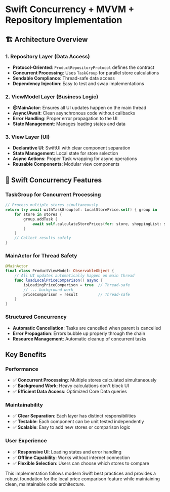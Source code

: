 # Swift Concurrency + MVVM + Repository Implementation

## 🏗️ **Architecture Overview**

### **1. Repository Layer** (Data Access)
- **Protocol-Oriented**: `ProductRepositoryProtocol` defines the contract
- **Concurrent Processing**: Uses `TaskGroup` for parallel store calculations
- **Sendable Compliance**: Thread-safe data access
- **Dependency Injection**: Easy to test and swap implementations

### **2. ViewModel Layer** (Business Logic)
- **@MainActor**: Ensures all UI updates happen on the main thread
- **Async/Await**: Clean asynchronous code without callbacks
- **Error Handling**: Proper error propagation to the UI
- **State Management**: Manages loading states and data

### **3. View Layer** (UI)
- **Declarative UI**: SwiftUI with clear component separation
- **State Management**: Local state for store selection
- **Async Actions**: Proper Task wrapping for async operations
- **Reusable Components**: Modular view components

## 🚀 **Swift Concurrency Features**

### **TaskGroup for Concurrent Processing**
```swift
// Process multiple stores simultaneously
return try await withTaskGroup(of: LocalStorePrice.self) { group in
    for store in stores {
        group.addTask {
            await self.calculateStorePrices(for: store, shoppingList: shoppingList)
        }
    }
    // Collect results safely
}
```

### **MainActor for Thread Safety**
```swift
@MainActor
final class ProductViewModel: ObservableObject {
    // All UI updates automatically happen on main thread
    func loadLocalPriceComparison() async {
        isLoadingPriceComparison = true  // Thread-safe
        // ... background work
        priceComparison = result         // Thread-safe
    }
}
```

### **Structured Concurrency**
- **Automatic Cancellation**: Tasks are cancelled when parent is cancelled
- **Error Propagation**: Errors bubble up properly through the chain
- **Resource Management**: Automatic cleanup of concurrent tasks

##  **Key Benefits**

### **Performance**
- ✅ **Concurrent Processing**: Multiple stores calculated simultaneously
- ✅ **Background Work**: Heavy calculations don't block UI
- ✅ **Efficient Data Access**: Optimized Core Data queries

### **Maintainability**
- ✅ **Clear Separation**: Each layer has distinct responsibilities
- ✅ **Testable**: Each component can be unit tested independently
- ✅ **Scalable**: Easy to add new stores or comparison logic

### **User Experience**
- ✅ **Responsive UI**: Loading states and error handling
- ✅ **Offline Capability**: Works without internet connection
- ✅ **Flexible Selection**: Users can choose which stores to compare

This implementation follows modern Swift best practices and provides a robust foundation for the local price comparison feature while maintaining clean, maintainable code architecture. 